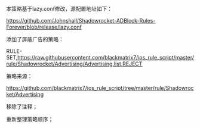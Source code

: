 本策略基于lazy.conf修改，源配置地址如下：

https://github.com/Johnshall/Shadowrocket-ADBlock-Rules-Forever/blob/release/lazy.conf

添加了屏蔽广告的策略：

RULE-SET,https://raw.githubusercontent.com/blackmatrix7/ios_rule_script/master/rule/Shadowrocket/Advertising/Advertising.list,REJECT

策略来源：

https://github.com/blackmatrix7/ios_rule_script/tree/master/rule/Shadowrocket/Advertising

移除了注释；

重新整理策略顺序；

